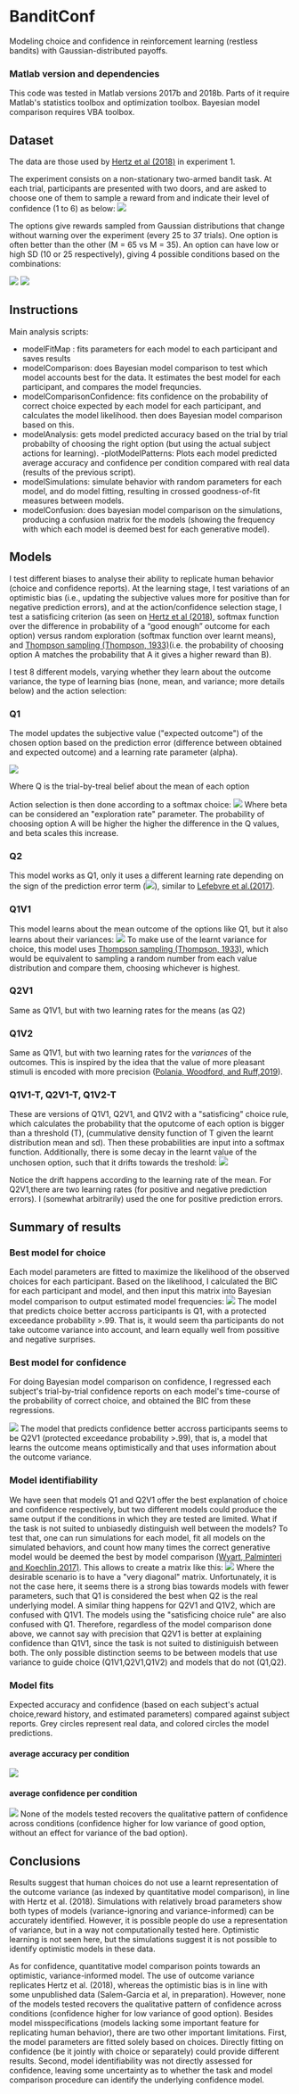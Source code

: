 # BanditConf
Modeling choice and confidence in reinforcement learning (restless bandits) with Gaussian-distributed payoffs.

### Matlab version and dependencies
This code was tested in Matlab versions 2017b and 2018b. Parts of it require Matlab's statistics toolbox and optimization toolbox. Bayesian model comparison requires VBA toolbox.

## Dataset 
 The data are those used by [Hertz et al (2018)](https://journals.plos.org/plosone/article?id=10.1371/journal.pone.0195399) in experiment 1.

The experiment consists on a non-stationary two-armed bandit task. At each trial, participants are presented with two doors, and are asked to choose one of them to sample a reward from and indicate their level of confidence (1 to 6) as below:
<img src="./Figures/HertzTrial.PNG">

The options give rewards sampled from Gaussian distributions that change without warning over the experiment (every 25 to 37 trials). One option is often better than the other (M = 65 vs M = 35). An option can have low or high SD (10 or 25 respectively), giving 4 possible conditions based on the combinations:

<img src= "https://latex.codecogs.com/gif.latex?%5C%5C%20SD_%7Bbad%7D%20%3D%2010%2C%20SD_%7Bgood%7D%20%3D%2010%20%5C%5C%20SD_%7Bbad%7D%20%3D%2025%2C%20SD_%7Bgood%7D%20%3D%2010%20%5C%5C%20SD_%7Bbad%7D%20%3D%2010%2C%20SD_%7Bgood%7D%20%3D%2025%20%5C%5C%20SD_%7Bbad%7D%20%3D%2025%2C%20SD_%7Bgood%7D%20%3D%2025%20%5C%5C">

<img src="./Figures/HertzConditions_Exp1.PNG">

## Instructions 
Main analysis scripts: 
- modelFitMap : fits parameters for each model to each participant and saves results 
- modelComparison: does Bayesian model comparison to test which model accounts best for the data. It estimates the best model for each participant, and compares the model frequncies.
- modelComparisonConfidence: fits confidence on the probability of correct choice expected by each model for each participant, and calculates the model likelihood. then does Bayesian model comparison based on this. 
- modelAnalysis: gets model predicted accuracy based on the trial by trial probabilty of choosing the right option (but using the actual subject actions for learning). 
-plotModelPatterns: Plots each model predicted average accuracy and confidence per condition compared with real data (results of the previous script). 
- modelSimulations: simulate behavior with random parameters for each model, and do model fitting, resulting in crossed goodness-of-fit measures between models.
- modelConfusion: does bayesian model comparison on the simulations, producing a confusion matrix for the models (showing the frequency with which each model is deemed best for each generative model).  

## Models
I test different biases to analyse their ability to replicate human behavior (choice and confidence reports). At the learning stage, I test variations of an optimistic bias (i.e., updating the subjective values more for positive than for negative prediction errors), and at the action/confidence selection stage, I test a satisficing criterion (as seen on [Hertz et al (2018)](https://journals.plos.org/plosone/article?id=10.1371/journal.pone.0195399), softmax function over the difference in probability of a “good enough” outcome for each option) versus random exploration (softmax function over learnt means), and [Thompson sampling (Thompson, 1933)](https://www.dropbox.com/s/yhn9prnr5bz0156/1933-thompson.pdf)(i.e. the probability of choosing option A matches the probability that A it gives a higher reward than B). 

I test 8 different models, varying whether they learn about the outcome variance, the type of learning bias (none, mean, and variance; more details below) and the action selection:

### Q1
The model updates the subjective value ("expected outcome") of the chosen option based on the prediction error (difference between obtained and expected outcome) and a learning rate parameter (alpha). 

<img src="./Figures/model1_Q.PNG">

Where Q is the trial-by-treal belief about the mean of each option

Action selection is then done according to a softmax choice:
<img src= "./Figures/softmax.PNG">
Where beta can be considered an "exploration rate" parameter. The probability of choosing option A will be higher the higher the difference in the Q values, and beta scales this increase.

### Q2 
This model works as Q1, only it uses a different learning rate depending on the sign of the prediction error term (<img src="https://latex.codecogs.com/gif.latex?R%28t%29%20-%20Q_a%28t%29">), similar to [Lefebvre et al.(2017)](https://www.nature.com/articles/s41562-017-0067). 

### Q1V1
This model learns about the mean outcome of the options like Q1, but it also learns about their variances:
<img src="./Figures/model1_V.PNG">
To make use of the learnt variance for choice, this model uses [Thompson sampling (Thompson, 1933)](https://www.dropbox.com/s/yhn9prnr5bz0156/1933-thompson.pdf), which would be equivalent to sampling a random number from each value distribution and compare them, choosing whichever is highest. 

### Q2V1
Same as Q1V1, but with two learning rates for the means (as Q2)

### Q1V2 
Same as Q1V1, but with two learning rates for the _variances_ of the outcomes. This is inspired by the idea that the value of more pleasant stimuli is encoded with more precision ([Polania, Woodford, and Ruff,2019](https://www.ncbi.nlm.nih.gov/pubmed/30559477)).

### Q1V1-T, Q2V1-T, Q1V2-T
These are versions of Q1V1, Q2V1, and Q1V2 with a "satisficing" choice rule, which calculates the probability that the oputcome of each option is bigger than a threshold (T), (cummulative density function of T given the learnt distribution mean and sd). Then these probabilities are input into a softmax function. Additionally, there is some decay in the learnt value of the unchosen option, such that it drifts towards the treshold: 
<img src="./Figures/driftQ.PNG">

Notice the drift happens according to the learning rate of the mean. For Q2V1,there are two learning rates (for positive and negative prediction errors). I (somewhat arbitrarily) used the one for positive prediction errors.


## Summary of results

### Best model for choice 
Each model parameters are fitted to maximize the likelihood of the observed choices for each participant. Based on the likelihood, I calculated the BIC for each participant and model, and then input this matrix into Bayesian model comparison to output estimated model frequencies: 
<img src="./Plots/model_comparison_choice.png">
The model that predicts choice better accross participants is Q1, with a protected exceedance probability >.99. That is, it would seem tha participants do not take outcome variance into account, and learn equally well from possitive and negative surprises.

### Best model for confidence
For doing Bayesian model comparison on confidence, I regressed each subject's trial-by-trial confidence reports on each model's time-course of the probability of correct choice, and obtained the BIC from these regressions.

<img src="./Plots/model_comparison_conf.png">
The model that predicts confidence better accross participants seems to be Q2V1 (protected exceedance probability >.99), that is, a model that learns the outcome means optimistically and that uses information about the outcome variance.

### Model identifiability
We have seen that models Q1 and Q2V1 offer the best explanation of choice and confidence respectively, but two different models could produce the same output if the conditions in which they are tested are limited. What if the task is not suited to unbiasedly distinguish well between the models? To test that, one can run simulations for each model, fit all models on the simulated behaviors, and count how many times the correct generative model would be deemed the best by model comparison [(Wyart, Palminteri and Koechlin,2017)](https://www.ncbi.nlm.nih.gov/pubmed/28476348). This allows to create a matrix like this:
<img src="./Plots/model_confusion.png">
Where the desirable scenario is to have a "very diagonal" matrix. Unfortunately, it is not the case here, it seems there is a strong bias towards models with fewer parameters, such that Q1 is considered the best when Q2 is the real underlying model. A similar thing happens for Q2V1 and Q1V2, which are confused with Q1V1. The models using the "satisficing choice rule" are also confused with Q1. Therefore, regardless of the model comparison done above, we cannot say with precision that Q2V1 is better at explaining confidence than Q1V1, since the task is not suited to distiniguish between both. The only possible distinction seems to be between models that use variance to guide choice (Q1V1,Q2V1,Q1V2) and models that do not (Q1,Q2).

### Model fits
Expected accuracy and confidence (based on each subject's actual choice,reward history, and estimated parameters) compared against subject reports. Grey circles represent real data, and colored circles the model predictions. 

#### average accuracy per condition
<img src="./Plots/modelpatternsfits.png">

#### average confidence per condition
<img src="./Plots/modelpatternsfitsCONF.png">
None of the models tested recovers the qualitative pattern of confidence across conditions (confidence higher for low variance of good option, without an effect for variance of the bad option). 

## Conclusions

Results suggest that human choices do not use a learnt representation of the outcome variance (as indexed by quantitative model comparison), in line with Hertz et al. (2018). Simulations with relatively broad parameters show both types of models (variance-ignoring and variance-informed) can be accurately identified. However, it is possible people do use a representation of variance, but in a way not computationally tested here. Optimistic learning is not seen here, but the simulations suggest it is not possible to identify optimistic models in these data. 

As for confidence, quantitative model comparison points towards an optimistic, variance-informed model. The use of outcome variance replicates Hertz et al. (2018), whereas the optimistic bias is in line with some unpublished data (Salem-Garcia et al, in preparation). However, none of the models tested recovers the qualitative pattern of confidence across conditions (confidence higher for low variance of good option). Besides model misspecifications (models lacking some important feature for replicating human behavior), there are two other important limitations. First, the model parameters are fitted solely based on choices. Directly fitting on confidence (be it jointly with choice or separately) could provide different results. Second, model identifiability was not directly assessed for confidence, leaving some uncertainty as to whether the task and model comparison procedure can identify the underlying confidence model.
 

<!---
[comment]: #(![f1] use something like this to insert formulas)
[f1]: http://chart.apis.google.com/chart?cht=tx&chl=\alpha
---!>
